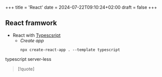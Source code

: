 +++
title = 'React'
date = 2024-07-22T09:10:24+02:00
draft = false
+++

## React framwork 
- React with [Typescsript](https://www.youtube.com/watch?v=F2JCjVSZlG0&t=241s)
	- *Create app*
		 ```
		 npx create-react-app . --template typescript

		 ```
typescript  server-less

>[!quote] 